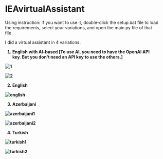 # IEAvirtualAssistant
Using instruction:
 If you want to use it, double-click the setup.bat file to load the requirements, select your variations, and open the main.py file of that file.
 
 I did a virtual assistant in 4 variations.
<b>
1. English with AI-based [To use AI, you need to have the OpenAI API key. But you don't need an API key to use the others.]

 ![1](https://imgyukle.com/f/2022/07/23/VtgYUA.png)

 ![2](https://imgyukle.com/f/2022/07/23/VtcxNR.png)

2. English

![english](https://imgyukle.com/f/2022/07/23/VtcH4Y.png)

3. Azerbaijani

![azerbaijani1](https://imgyukle.com/f/2022/07/23/VtcuEc.png)

![azerbaijani2](https://imgyukle.com/f/2022/07/23/VtcaGq.png)

4. Turkish

![turkish1](https://imgyukle.com/f/2022/07/23/VtcYIP.png)

![turkish2](https://imgyukle.com/f/2022/07/23/Vtc5qe.png)
